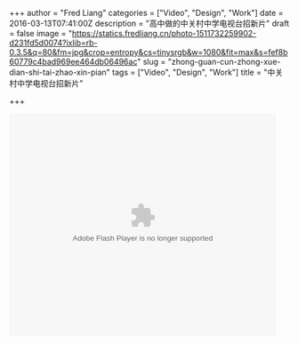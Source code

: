 +++
author = "Fred Liang"
categories = ["Video", "Design", "Work"]
date = 2016-03-13T07:41:00Z
description = "高中做的中关村中学电视台招新片"
draft = false
image = "https://statics.fredliang.cn/photo-1511732259902-d231fd5d0074?ixlib=rb-0.3.5&q=80&fm=jpg&crop=entropy&cs=tinysrgb&w=1080&fit=max&s=fef8b60779c4bad969ee464db06496ac"
slug = "zhong-guan-cun-zhong-xue-dian-shi-tai-zhao-xin-pian"
tags = ["Video", "Design", "Work"]
title = "中关村中学电视台招新片"

+++

<embed src="https://imgcache.qq.com/tencentvideo_v1/playerv3/TPout.swf?max_age=86400&amp;v=20161117&amp;vid=v0188uxdi7b&amp;auto=1" type="application/x-shockwave-flash" width="480" height="400" align="middle"></embed>

